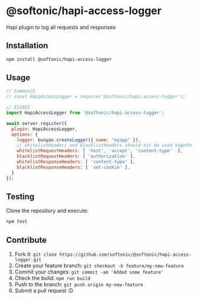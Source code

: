 # @softonic/hapi-access-logger

Hapi plugin to log all requests and responses

## Installation

```bash
npm install @softonic/hapi-access-logger
```

## Usage

```js
// CommonJS
// const HapiAccessLogger = require('@softonic/hapi-access-logger');

// ES2015
import HapiAccessLogger from '@softonic/hapi-access-logger';

await server.register({
  plugin: HapiAccessLogger,
  options: {
    logger: bunyan.createLogger({ name: "myapp" }),
    // whitelistHeaders and blacklistHeaders should not be used together
    whitelistRequestHeaders: [ 'host', 'accept', 'content-type'  ],
    blacklistRequestHeaders: [ 'authorization' ],
    whitelistResponseHeaders: [ 'content-type' ],
    blacklistResponseHeaders: [ 'set-cookie' ],
  }
});
```

## Testing

Clone the repository and execute:

```bash
npm test
```

## Contribute

1. Fork it: `git clone https://github.com/softonic/@softonic/hapi-access-logger.git`
2. Create your feature branch: `git checkout -b feature/my-new-feature`
3. Commit your changes: `git commit -am 'Added some feature'`
4. Check the build: `npm run build`
4. Push to the branch: `git push origin my-new-feature`
5. Submit a pull request :D
